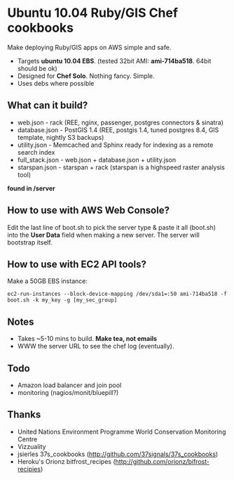 Ubuntu 10.04 Ruby/GIS Chef cookbooks
==============================================

Make deploying Ruby/GIS apps on AWS simple and safe. 

* Targets **ubuntu 10.04 EBS**. (tested 32bit AMI: **ami-714ba518**. 64bit should be ok)
* Designed for **Chef Solo**. Nothing fancy. Simple.
* Uses debs where possible

What can it build?
------------------
* web.json - rack (REE, nginx, passenger, postgres connectors & sinatra)
* database.json - PostGIS 1.4 (REE, postgis 1.4, tuned postgres 8.4, GIS template, nightly S3 backups)
* utility.json - Memcached and Sphinx ready for indexing as a remote search index
* full_stack.json - web.json + database.json + utility.json
* starspan.json - starspan + rack (starspan is a highspeed raster analysis tool)

**found in /server**

How to use with AWS Web Console?
--------------------------------
Edit the last line of boot.sh to pick the server type & paste it all (boot.sh) into the **User Data**  field when making a new server. The server will bootstrap itself.

How to use with EC2 API tools?
--------------------------------
Make a 50GB EBS instance:

    ec2-run-instances --block-device-mapping /dev/sda1=:50 ami-714ba518 -f boot.sh -k my_key -g [my_sec_group]

Notes
------
* Takes ~5-10 mins to build. **Make tea, not emails**
* WWW the server URL to see the chef log (eventually).

Todo
-----
* Amazon load balancer and join pool
* monitoring (nagios/monit/bluepill?)

Thanks
-------
* United Nations Environment Programme World Conservation Monitoring Centre
* Vizzuality
* jsierles 37s_cookbooks (http://github.com/37signals/37s_cookbooks)
* Heroku's Orionz bitfrost_recipes (http://github.com/orionz/bifrost-recipies)
